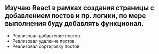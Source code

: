 ## Изучаю React в рамках создания страницы с добавлением постов и пр. логики, по мере выполнения буду добавлять функционал.

* Реализовал добавление постов.
* Реализовал удаление постов.
* Реализовал сортировку постов.

